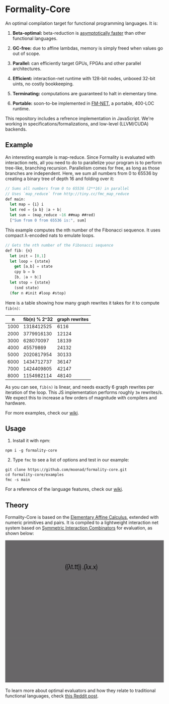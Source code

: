 # Formality-Core

An optimal compilation target for functional programming languages. It is:

1. **Beta-optimal:** beta-reduction is [asymptotically faster](https://medium.com/@maiavictor/solving-the-mystery-behind-abstract-algorithms-magical-optimizations-144225164b07) than other functional languages.

2. **GC-free:** due to affine lambdas, memory is simply freed when values go out of scope.

3. **Parallel:** can efficiently target GPUs, FPGAs and other parallel architectures.

4. **Efficient:** interaction-net runtime with 128-bit nodes, unboxed 32-bit uints, no costly bookkeeping.

5. **Terminating:** computations are guaranteed to halt in elementary time.

6. **Portable:** soon-to-be implemented in [FM-NET](https://github.com/moonad/formality-net), a portable, 400-LOC runtime.

This repository includes a refrence implementation in JavaScript. We're working in specifications/formalizations, and low-level (LLVM/CUDA) backends.

## Example

An interesting example is map-reduce. Since Formality is evaluated with interaction nets, all you need to do to parallelize your program is to perform tree-like, branching recursion. Parallelism comes for free, as long as those branches are independent. Here, we sum all numbers from 0 to 65536 by creating a binary tree of depth 16 and folding over it:

```javascript
// Sums all numbers from 0 to 65536 (2**16) in parallel
// Uses `map_reduce` from http://tiny.cc/fmc_map_reduce
def main:
  let map = {i} i
  let red = {a b} |a + b|
  let sum = (map_reduce ~16 ##map ##red)
  ["Sum from 0 from 65536 is:", sum]
```

This example computes the nth number of the Fibonacci sequence. It uses compact λ-encoded nats to emulate loops.

```javascript
// Gets the nth number of the Fibonacci sequence
def fib: {n}
  let init = [0,1]
  let loop = {state}
    get [a,b] = state
    cpy b = b
    [b, |a + b|]
  let stop = {state}
    (snd state)
  (for n #init #loop #stop)
```

Here is a table showing how many graph rewrites it takes for it to compute `fib(n)`:

n | fib(n) % 2^32 | graph rewrites
--- | --- | ---
1000 | 1318412525 | 6116
2000 | 3779916130 | 12124
3000 | 628070097 | 18139
4000 | 45579869 | 24132
5000 | 2020817954 | 30133
6000 | 1434712737 | 36147
7000 | 1424409805 | 42147
8000 | 1154982114 | 48140

As you can see, `fib(n)` is linear, and needs exactly 6 graph rewrites per iteration of the loop. This JS implementation performs roughly `3m` rewrites/s. We expect this to increase a few orders of magnitude with compilers and hardware.

For more examples, check our [wiki](https://github.com/moonad/formality-core/wiki).

## Usage

1. Install it with npm:

```
npm i -g formality-core
```

2. Type `fmc` to see a list of options and test in our example:

```
git clone https://github.com/moonad/formality-core.git
cd formality-core/examples
fmc -s main
```

For a reference of the language features, check our [wiki](https://github.com/moonad/formality-core/wiki).

## Theory

Formality-Core is based on the [Elementary Affine Calculus](https://github.com/moonad/elementary-affine-calculus), extended with numeric primitives and pairs. It is compiled to a lightweight interaction net system based on [Symmetric Interaction Combinators](https://pdfs.semanticscholar.org/1731/a6e49c6c2afda3e72256ba0afb34957377d3.pdf) for evaluation, as shown below:

<img src="images/inet-simulation.gif" width="600" height="451" />

To learn more about optimal evaluators and how they relate to traditional functional languages, check [this Reddit post](https://www.reddit.com/r/haskell/comments/bp55ua/new_tool_for_exploring_optimal_reductions/enr3d42/).
